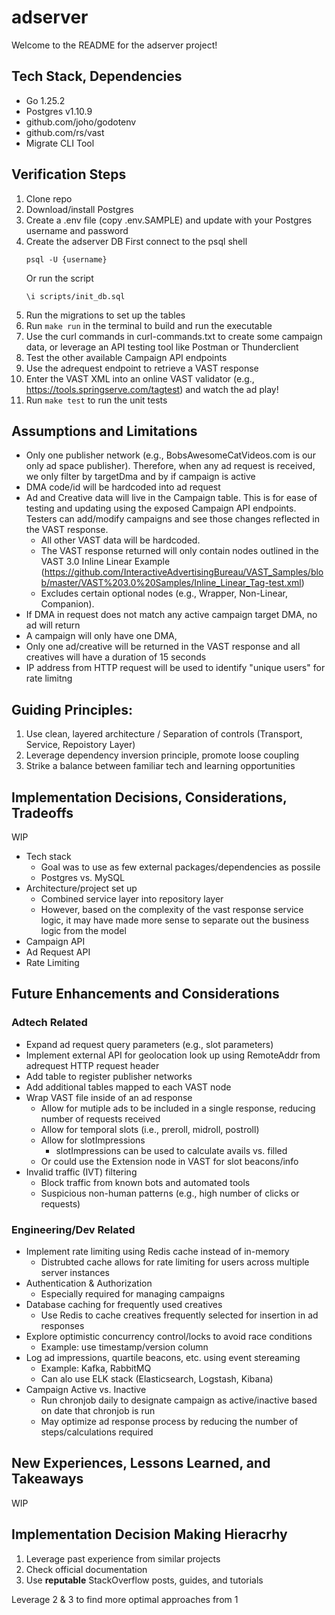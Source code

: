 # adserver

Welcome to the README for the adserver project!

## Tech Stack, Dependencies
- Go 1.25.2
- Postgres v1.10.9
- github.com/joho/godotenv 
- github.com/rs/vast
- Migrate CLI Tool

## Verification Steps
1. Clone repo
2. Download/install Postgres
3. Create a .env file (copy .env.SAMPLE) and update with your Postgres username and password
4. Create the adserver DB
    First connect to the psql shell
    ```
    psql -U {username}
    ```
    Or run the script 
    ```
    \i scripts/init_db.sql
    ```
5. Run the migrations to set up the tables
6. Run ```make run``` in the terminal to build and run the executable
7. Use the curl commands in curl-commands.txt to create some campaign data, or leverage an API testing tool like Postman or Thunderclient
8. Test the other available Campaign API endpoints
9. Use the adrequest endpoint to retrieve a VAST response
10. Enter the VAST XML into an online VAST validator (e.g., https://tools.springserve.com/tagtest) and watch the ad play!
11. Run ```make test``` to run the unit tests

## Assumptions and Limitations

- Only one publisher network (e.g., BobsAwesomeCatVideos.com is our only ad space publisher). Therefore, when any ad request is received, we only filter by targetDma and by if campaign is active
- DMA code/id will be hardcoded into ad request
- Ad and Creative data will live in the Campaign table. This is for ease of testing and updating using the exposed Campaign API endpoints. Testers can add/modify campaigns and see those changes reflected in the VAST response.
    - All other VAST data will be hardcoded.
    - The VAST response returned will only contain nodes outlined in the VAST 3.0 Inline Linear Example (https://github.com/InteractiveAdvertisingBureau/VAST_Samples/blob/master/VAST%203.0%20Samples/Inline_Linear_Tag-test.xml)
    - Excludes certain optional nodes (e.g., Wrapper, Non-Linear, Companion).
- If DMA in request does not match any active campaign target DMA, no ad will return
- A campaign will only have one DMA, 
- Only one ad/creative will be returned in the VAST response and all creatives will have a duration of 15 seconds
- IP address from HTTP request will be used to identify "unique users" for rate limitng

## Guiding Principles:
1. Use clean, layered architecture / Separation of controls (Transport, Service, Repoistory Layer)
2. Leverage dependency inversion principle, promote loose coupling
3. Strike a balance between familiar tech and learning opportunities

## Implementation Decisions, Considerations, Tradeoffs
WIP
- Tech stack
    - Goal was to use as few external packages/dependencies as possile
    - Postgres vs. MySQL
- Architecture/project set up
    - Combined service layer into repository layer
    - However, based on the complexity of the vast response service logic, it may have made more sense to separate out the business logic from the model
- Campaign API
- Ad Request API
- Rate Limiting


## Future Enhancements and Considerations

### Adtech Related
- Expand ad request query parameters (e.g., slot parameters)
- Implement external API for geolocation look up using RemoteAddr from adrequest HTTP request header
- Add table to register publisher networks
- Add additional tables mapped to each VAST node
- Wrap VAST file inside of an ad response
    - Allow for mutiple ads to be included in a single response, reducing number of requests received
    - Allow for temporal slots (i.e., preroll, midroll, postroll)
    - Allow for slotImpressions
        - slotImpressions can be used to calculate avails vs. filled
    - Or could use the Extension node in VAST for slot beacons/info
- Invalid traffic (IVT) filtering
    - Block traffic from known bots and automated tools
    - Suspicious non-human patterns (e.g., high number of clicks or requests)

### Engineering/Dev Related
- Implement rate limiting using Redis cache instead of in-memory
    - Distrubted cache allows for rate limiting for users across multiple server instances
- Authentication & Authorization
    - Especially required for managing campaigns
- Database caching for frequently used creatives
    - Use Redis to cache creatives frequently selected for insertion in ad responses
- Explore optimistic concurrency control/locks to avoid race conditions
    - Example: use timestamp/version column
- Log ad impressions, quartile beacons, etc. using event stereaming
    - Example: Kafka, RabbitMQ 
    - Can alo use ELK stack (Elasticsearch, Logstash, Kibana)
- Campaign Active vs. Inactive 
    - Run chronjob daily to designate campaign as active/inactive based on date that chronjob is run
    - May optimize ad response process by reducing the number of steps/calculations required

## New Experiences, Lessons Learned, and Takeaways
WIP

## Implementation Decision Making Hieracrhy
1. Leverage past experience from similar projects
2. Check official documentation
3. Use **reputable** StackOverflow posts, guides, and tutorials

Leverage 2 & 3 to find more optimal approaches from 1
